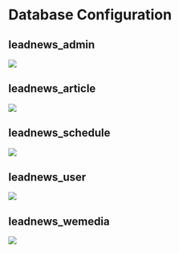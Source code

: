 # Database Configuration

## leadnews_admin
![](/resources/leadnews_admin.png)

## leadnews_article
![](/resources/leadnews_article.png)

## leadnews_schedule
![](/resources/leadnews_schedule.png)

## leadnews_user
![](/resources/leadnews_user.png)

## leadnews_wemedia
![](/resources/leadnews_wemedia.png)